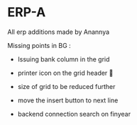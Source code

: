# ERP-A
All erp additions made by Anannya

Missing points in BG :
  - Issuing bank column in the grid
  - printer icon on the grid header   :shell:
  - size of grid to be reduced further
  - move the insert button to next line
  
  - backend connection search on finyear
  
  
  
